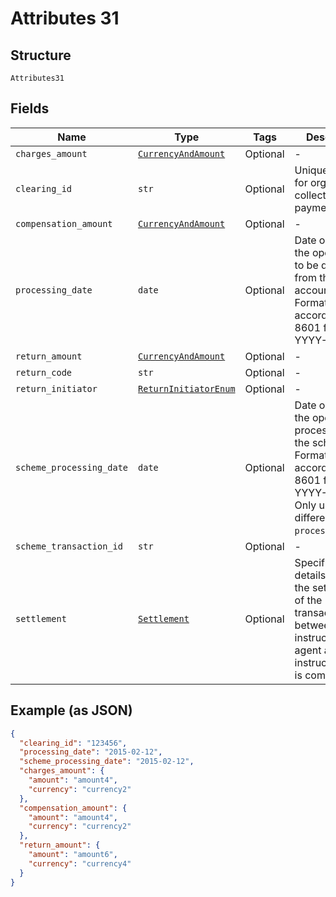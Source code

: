 
# Attributes 31

## Structure

`Attributes31`

## Fields

| Name | Type | Tags | Description |
|  --- | --- | --- | --- |
| `charges_amount` | [`CurrencyAndAmount`](../../doc/models/currency-and-amount.md) | Optional | - |
| `clearing_id` | `str` | Optional | Unique identifier for organisations collecting payments |
| `compensation_amount` | [`CurrencyAndAmount`](../../doc/models/currency-and-amount.md) | Optional | - |
| `processing_date` | `date` | Optional | Date on which the operation is to be debited from the debtor account. Formatted according to ISO 8601 format: YYYY-MM-DD. |
| `return_amount` | [`CurrencyAndAmount`](../../doc/models/currency-and-amount.md) | Optional | - |
| `return_code` | `str` | Optional | - |
| `return_initiator` | [`ReturnInitiatorEnum`](../../doc/models/return-initiator-enum.md) | Optional | - |
| `scheme_processing_date` | `date` | Optional | Date on which the operation is processed by the scheme. Formatted according to ISO 8601 format: YYYY-MM-DD. Only used if different from `processing_date`. |
| `scheme_transaction_id` | `str` | Optional | - |
| `settlement` | [`Settlement`](../../doc/models/settlement.md) | Optional | Specifies the details on how the settlement of the transaction between the instructing agent and the instructed agent is completed |

## Example (as JSON)

```json
{
  "clearing_id": "123456",
  "processing_date": "2015-02-12",
  "scheme_processing_date": "2015-02-12",
  "charges_amount": {
    "amount": "amount4",
    "currency": "currency2"
  },
  "compensation_amount": {
    "amount": "amount4",
    "currency": "currency2"
  },
  "return_amount": {
    "amount": "amount6",
    "currency": "currency4"
  }
}
```

